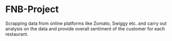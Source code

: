 # FNB-Project
Scrapping data from online platforms like Zomato, Swiggy etc. and carry out analysis on the data and provide overall sentiment of the customer for each restaurant. 
